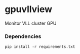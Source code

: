 # **gpuvllview**
Monitor VLL cluster GPU


### **Dependencies**

```pip install -r requirements.txt```
